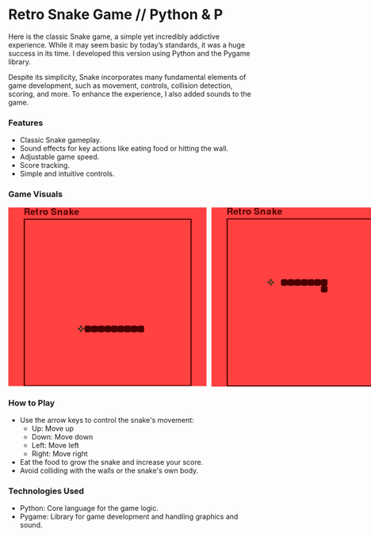 # Retro Snake Game // Python & P

Here is the classic Snake game, a simple yet incredibly addictive experience. While it may seem basic by today’s standards, it was a huge success in its time. I developed this version using Python and the Pygame library.

Despite its simplicity, Snake incorporates many fundamental elements of game development, such as movement, controls, collision detection, scoring, and more. To enhance the experience, I also added sounds to the game.

### Features

- Classic Snake gameplay.
- Sound effects for key actions like eating food or hitting the wall.
- Adjustable game speed.
- Score tracking.
- Simple and intuitive controls.

### Game Visuals

<div style="display: flex; justify-content: space-between; align-items: center;">
  <img src="retrosnake1.png" alt="Retro Snake 1" width="400" style="margin-right: 10px;">
  <img src="retrosnake2.png" alt="Retro Snake 2" width="400">
</div>

### How to Play

- Use the arrow keys to control the snake's movement:
  - Up: Move up
  - Down: Move down
  - Left: Move left
  - Right: Move right
- Eat the food to grow the snake and increase your score.
- Avoid colliding with the walls or the snake's own body.

### Technologies Used

- Python: Core language for the game logic.
- Pygame: Library for game development and handling graphics and sound.

  
